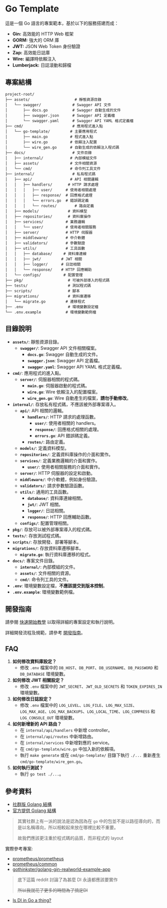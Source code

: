 # Go Template

這是一個 Go 語言的專案範本，基於以下的服務搭建而成：

- **Gin:** 高效能的 HTTP Web 框架
- **GORM:** 強大的 ORM 庫
- **JWT:** JSON Web Token 身份驗證
- **Zap:** 高效能日誌庫
- **Wire:** 編譯時依賴注入
- **Lumberjack:** 日誌滾動和歸檔

## 專案結構

```text
project-root/
├── assets/                    # 靜態資源目錄
│   └── swagger/              # Swagger API 文件
│       ├── docs.go           # Swagger 自動生成的文件
│       ├── swagger.json      # Swagger API 定義檔
│       └── swagger.yaml      # Swagger API YAML 格式定義檔
├── cmd/                      # 應用程式進入點
│   └── go-template/         # 主要應用程式
│       ├── main.go          # 程式進入點
│       ├── wire.go          # 依賴注入配置
│       └── wire_gen.go      # 自動生成的依賴注入程式碼
├── docs/                     # 文件目錄
│   ├── internal/            # 內部模組文件
│   ├── assets/              # 文件相關資源
│   └── cmd/                 # 命令列工具文件
├── internal/                 # 私有程式碼
│   ├── api/                 # API 相關邏輯
│   │   ├── handlers/       # HTTP 請求處理
│   │   │   ├── user/      # 使用者相關處理
│   │   │   ├── response/  # 回應格式處理
│   │   │   └── errors.go  # 錯誤碼定義
│   │   │   └── routes/        # 路由定義
│   ├── models/             # 資料模型
│   ├── repositories/       # 資料庫操作
│   ├── services/          # 業務邏輯
│   │   └── user/          # 使用者相關服務
│   ├── server/            # HTTP 伺服器
│   ├── middleware/        # 中介軟體
│   ├── validators/        # 參數驗證
│   ├── utils/             # 工具函數
│   │   ├── database/     # 資料庫連線
│   │   ├── jwt/         # JWT 相關
│   │   ├── logger/      # 日誌相關
│   │   └── response/    # HTTP 回應輔助
│   └── configs/          # 配置管理
├── pkg/                    # 可被外部導入的程式碼
├── tests/                  # 測試程式碼
├── scripts/                # 腳本
├── migrations/             # 資料庫遷移
│   └── migrate.go         # 遷移程式
├── .env                    # 環境變數設定檔
└── .env.example           # 環境變數範例檔
```

## 目錄說明

- **`assets/`**: 靜態資源目錄。
  - **`swagger/`**: Swagger API 文件相關檔案。
    - **`docs.go`**: Swagger 自動生成的文件。
    - **`swagger.json`**: Swagger API 定義檔。
    - **`swagger.yaml`**: Swagger API YAML 格式定義檔。
- **`cmd/`**: 應用程式的進入點。
  - **`server/`**: 伺服器相關的程式碼。
    - **`main.go`**: 伺服器啟動的程式碼。
    - **`wire.go`**: Wire 依賴注入的配置檔案。
    - **`wire_gen.go`**: Wire 自動產生的檔案，**請勿手動修改**。
- **`internal/`**: 存放私有程式碼，不應該被外部專案導入。
  - **`api/`**: API 相關的邏輯。
    - **`handlers/`**: HTTP 請求的處理函數。
      - **`user/`**: 使用者相關的 handlers。
      - **`response/`**: 回應格式相關的處理。
      - **`errors.go`**: API 錯誤碼定義。
    - **`routes/`**: 路由定義。
  - **`models/`**: 定義資料模型。
  - **`repositories/`**: 定義資料庫操作的介面和實作。
  - **`services/`**: 定義業務邏輯的介面和實作。
    - **`user/`**: 使用者相關服務的介面和實作。
  - **`server/`**: HTTP 伺服器的設定和啟動。
  - **`middleware/`**: 中介軟體，例如身份驗證。
  - **`validators/`**: 請求參數驗證函數。
  - **`utils/`**: 通用的工具函數。
    - **`database/`**: 資料庫連線相關。
    - **`jwt/`**: JWT 相關。
    - **`logger/`**: 日誌相關。
    - **`response/`**: HTTP 回應輔助函數。
  - **`configs/`**: 配置管理相關。
- **`pkg/`**: 存放可以被外部專案導入的程式碼。
- **`tests/`**: 存放測試程式碼。
- **`scripts/`**: 存放開發、部署等腳本。
- **`migrations/`**: 存放資料庫遷移腳本。
  - **`migrate.go`**: 執行資料庫遷移的程式。
- **`docs/`**: 專案文件目錄。
  - **`internal/`**: 內部模組的文件。
  - **`assets/`**: 文件相關的資源。
  - **`cmd/`**: 命令列工具的文件。
- **`.env`**: 環境變數設定檔，**不應該提交到版本控制**。
- **`.env.example`**: 環境變數範例檔。

## 開發指南

請參閱 [快速開始教學](./docs/tutorials/getting-started.md) 以取得詳細的專案設定和執行說明。

詳細開發流程及規範，請參考 [開發指南](./docs/tutorials/development.md)。

## FAQ

1. **如何修改資料庫設定？**
    - 修改 `.env` 檔案中的 `DB_HOST`、`DB_PORT`、`DB_USERNAME`、`DB_PASSWORD` 和 `DB_DATABASE` 環境變數。
2. **如何修改 JWT 相關設定？**
    - 修改 `.env` 檔案中的 `JWT_SECRET`、`JWT_OLD_SECRETS` 和 `TOKEN_EXPIRES_IN` 環境變數。
3. **如何修改日誌設定？**
    - 修改 `.env` 檔案中的 `LOG_LEVEL`、`LOG_FILE`、`LOG_MAX_SIZE`、`LOG_MAX_AGE`、`LOG_MAX_BACKUPS`、`LOG_LOCAL_TIME`、`LOG_COMPRESS` 和 `LOG_CONSOLE_OUT` 環境變數。
4. **如何新增新的 API 路由？**
    - 在 `internal/api/handlers` 中新增 controller。
    - 在 `internal/api/routes` 中新增路由。
    - 在 `internal/services` 中新增對應的 service。
    - 在 `cmd/go-template/wire.go` 中加入新的依賴項。
    - 執行 `make generate` 或在 `cmd/go-template/` 目錄下執行 `./...` 重新產生 `cmd/go-template/wire_gen.go`。
5. **如何執行測試？**
    - 執行 `go test ./...`。

## 參考資料

- [社群版 Golang 結構](https://github.com/golang-standards/project-layout/blob/master/README_zh-TW.md)
- [官方提供 Golang 結構](https://go.dev/doc/modules/layout)

> 其實社群上有一派的說法是認為因為在 `go` 中的包並不是以路徑導向的，而是以名稱導向，所以相較起來放在哪裡比較不重要。
>
> 故我們應該更注重於程式碼的品質，而非程式的 layout

實際參考專案:

- [prometheus/prometheus](https://github.com/prometheus/prometheus)
- [prometheus/common](https://github.com/prometheus/common)
- [gothinkster/golang-gin-realworld-example-app](https://github.com/gothinkster/golang-gin-realworld-example-app)

> 底下這篇 reddit 討論了為甚麼 DI 永遠都應該要實作
>
> <s>所以我就花了更多的時間為了搞定DI</s>

- [Is DI in Go a thing?](https://www.reddit.com/r/golang/comments/wbawx5/is_dependency_injection_in_go_a_thing/?rdt=46475)
